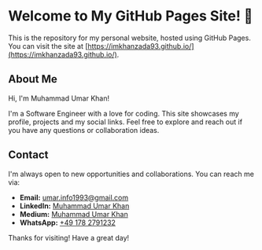 # Welcome to My GitHub Pages Site! 👋

This is the repository for my personal website, hosted using GitHub Pages. You can visit the site at [https://imkhanzada93.github.io/](https://imkhanzada93.github.io/).

## About Me

Hi, I'm Muhammad Umar Khan!

I'm a Software Engineer with a love for coding. This site showcases my profile, projects and my social links. Feel free to explore and reach out if you have any questions or collaboration ideas.

## Contact

I'm always open to new opportunities and collaborations. You can reach me via:

- **Email:** [umar.info1993@gmail.com](mailto:umar.info1993@gmail.com)
- **LinkedIn:** [Muhammad Umar Khan](https://www.linkedin.com/in/yourprofile)
- **Medium:** [Muhammad Umar Khan](https://medium.com/@umar.info1993)
- **WhatsApp:** [+49 178 2791232](https://wa.me/+491782791232)


Thanks for visiting! Have a great day!